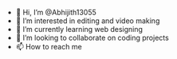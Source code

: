 - 👋 Hi, I’m @Abhijith13055
- 👀 I’m interested in editing and video making
- 🌱 I’m currently learning web designing
- 💞️ I’m looking to collaborate on coding projects
- 📫 How to reach me 

<!---
Abhijith13055/Abhijith13055 is a ✨ special ✨ repository because its `README.md` (this file) appears on your GitHub profile.
You can click the Preview link to take a look at your changes.
--->
